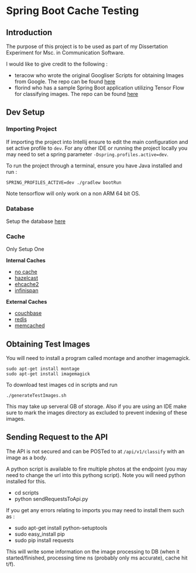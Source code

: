 # Spring Boot Cache Testing

## Introduction
The purpose of this project is to be used as part of my Dissertation Experiment for Msc. in Communication Software.

I would like to give credit to the following : 

 - teracow who wrote the original Googliser Scripts for obtaining Images from Google. The repo can be found [here](https://github.com/teracow/googliser)
 - florind who has a sample Spring Boot application utilizing Tensor Flow for classifying images. The repo can be found [here](https://github.com/florind/inception-serving-sb)

## Dev Setup
### Importing Project
If importing the project into Intellij ensure to edit the main configuration and set active profile to `dev`. 
For any other IDE or running the project locally you may need to set a spring parameter `-Dspring.profiles.active=dev`.

To run the project through a terminal, ensure you have Java installed and run :

```SPRING_PROFILES_ACTIVE=dev ./gradlew bootRun```

Note tensorflow will only work on a non ARM 64 bit OS.

### Database
Setup the database [here](documentation/DATABASESETUP.MD)

### Cache
Only Setup One

**Internal Caches**
- [no cache](documentation/caches/NOCACHE.MD)
- [hazelcast](documentation/caches/HAZELCAST.MD)
- [ehcache2](documentation/caches/EHCACHE2.MD)
- [infinispan](documentation/caches/INFINISPAN.MD)

**External Caches**
- [couchbase](documentation/caches/COUCHBASE.MD)
- [redis](documentation/caches/REDIS.MD)
- [memcached](documentation/caches/MEMCACHED.MD)

## Obtaining Test Images
You will need to install a program called montage and another imagemagick.
```
sudo apt-get install montage
sudo apt-get install imagemagick
```

To download test images cd in scripts and run 

```./generateTestImages.sh```

This may take up serveral GB of storage.
Also if you are using an IDE make sure to mark the images directory as excluded to prevent indexing of these images.

## Sending Request to the API
The API is not secured and can be POSTed to at `/api/v1/classify` with an image as a body.

A python script is available to fire multiple photos at the endpoint (you may need to change the url into this pythong script).
Note you will need python installed for this.

- cd scripts
- python sendRequestsToApi.py

If you get any errors relating to imports you may need to install them such as :
- sudo apt-get install python-setuptools
- sudo easy_install pip
- sudo pip install requests

This will write some information on the image processing to DB (when it started/finished, processing time ns (probably only ms accurate), cache hit t/f).

